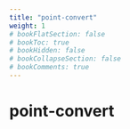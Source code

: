 ```yaml
---
title: "point-convert"
weight: 1
# bookFlatSection: false
# bookToc: true
# bookHidden: false
# bookCollapseSection: false
# bookComments: true
---
```


# point-convert